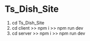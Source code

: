 # Ts_Dish_Site
1. cd Ts_Dish_Site
2. cd client >> npm i >> npm run dev
3. cd server >> npm i >> npm run dev
